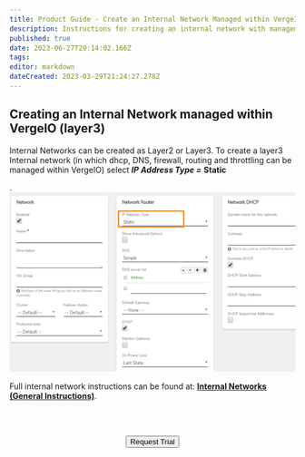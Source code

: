 ```yaml
---
title: Product Guide - Create an Internal Network Managed within VergeIO
description: Instructions for creating an internal network with management, such as dhcp, routing, etc, handled by VergeOS
published: true
date: 2023-06-27T20:14:02.166Z
tags: 
editor: markdown
dateCreated: 2023-03-29T21:24:27.278Z
---
```


## Creating an Internal Network managed within VergeIO (layer3)

Internal Networks can be created as Layer2 or Layer3. To create a layer3 Internal network (in which dhcp, DNS, firewall, routing and throttling can be managed within VergeIO) select ***IP Address Type =*** **Static**

.
![internallayer3.png](/public/userguide-sshots/internallayer3.png)


Full internal network instructions can be found at: [**Internal Networks (General Instructions)**](..//ProductGuide/internalnetworks).

<br>   



<br>

<div style="text-align:center; margin-bottom:5px">

  <a href="https://www.verge.io/test-drive#Demo-Section"><button class="button-cta">Request Trial</button></a>
</div>